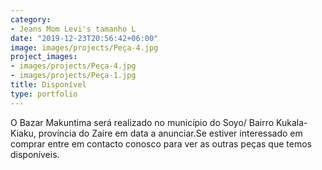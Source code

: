 ```yaml
---
category:
- Jeans Mom Levi's tamanho L
date: "2019-12-23T20:56:42+06:00"
image: images/projects/Peça-4.jpg
project_images:
- images/projects/Peça-4.jpg
- images/projects/Peça-1.jpg
title: Disponível
type: portfolio
---
```


O Bazar Makuntima será realizado no município do Soyo/ Bairro Kukala-Kiaku, província do Zaire em data a anunciar.Se estiver interessado em comprar entre em contacto conosco para ver as outras peças que temos disponíveis.

